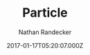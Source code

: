 ---
title: Particle
github: https://github.com/nrandecker/particle
demo: https://nrandecker.github.io/particle
author: Nathan Randecker
ssg:
  - Jekyll
cms:
  - Markdown
date: 2017-01-17T05:20:07.000Z
description: 'A simple portfolio Jekyll theme:'
draft: true
publish_date: '2017-01-17T05:20:07Z'
update_date: '2021-09-20T22:20:59Z'
github_star: 903
github_fork: 1039
---